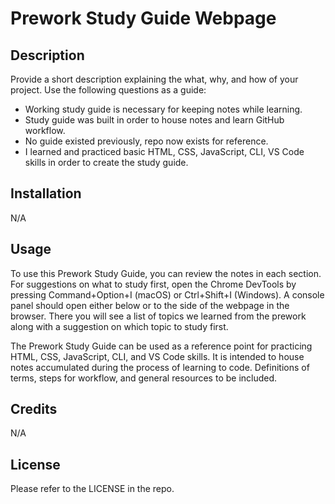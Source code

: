# Prework Study Guide Webpage

## Description

Provide a short description explaining the what, why, and how of your project. Use the following questions as a guide:

- Working study guide is necessary for keeping notes while learning.
- Study guide was built in order to house notes and learn GitHub workflow.
- No guide existed previously, repo now exists for reference.
- I learned and practiced basic HTML, CSS, JavaScript, CLI, VS Code skills in order to create the study guide.

## Installation

N/A

## Usage

To use this Prework Study Guide, you can review the notes in each section. For suggestions on what to study first, open the Chrome DevTools by pressing Command+Option+I (macOS) or Ctrl+Shift+I (Windows). A console panel should open either below or to the side of the webpage in the browser. There you will see a list of topics we learned from the prework along with a suggestion on which topic to study first.

The Prework Study Guide can be used as a reference point for practicing HTML, CSS, JavaScript, CLI, and VS Code skills. It is intended to house notes accumulated during the process of learning to code. Definitions of terms, steps for workflow, and general resources to be included.

## Credits

N/A

## License

Please refer to the LICENSE in the repo.

